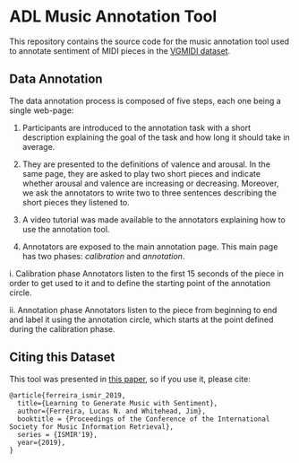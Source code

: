 # ADL Music Annotation Tool

This repository contains the source code for the music annotation tool used to annotate sentiment of MIDI pieces in the [VGMIDI dataset](https://github.com/lucasnfe/vgmidi).

## Data Annotation
The data annotation process is composed of five steps, each one being a single web-page:  

1. Participants are introduced to the annotation task with a short description explaining the goal of the task and how long it should take in average.

2. They are presented to the definitions of valence and arousal. In the same page, they are asked to play two short pieces and indicate whether arousal and valence are increasing or decreasing. Moreover, we ask the annotators to write two to three sentences describing the short pieces they listened to.

3. A video tutorial was made available to the annotators explaining how to use the annotation tool.

4. Annotators are exposed to the main annotation page. This main page has two phases: *calibration* and *annotation*.

i. Calibration phase
Annotators listen to the first 15 seconds of the piece in order to get used to it and to define the starting point of the annotation circle.  

ii. Annotation phase 
Annotators listen to the piece from beginning to end and label it using the annotation circle, which starts at the point defined during the calibration phase.

## Citing this Dataset
This tool was presented in [this paper](http://www.lucasnferreira.com/papers/2019/ismir-learning.pdf), so if you use it, 
please cite:

```
@article{ferreira_ismir_2019,
  title={Learning to Generate Music with Sentiment},
  author={Ferreira, Lucas N. and Whitehead, Jim},
  booktitle = {Proceedings of the Conference of the International Society for Music Information Retrieval},
  series = {ISMIR'19},
  year={2019},
}
```
